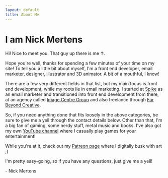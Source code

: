 ```yaml
---
layout: default
title: About Me
---
```


# I am <span class="dark-green font-weight-bold">Nick Mertens</span>

Hi! Nice to meet you. That guy up there is me &uarr;.

Hope you're well, thanks for spending a few minutes of your time on my site! To tell you a little bit about myself, I'm a front end developer, email marketer, designer, illustrator and 3D animator. A bit of a mouthful, I know!

There are a few very different fields in that list, but my main focus is front end development, while my roots lie in email marketing. I started at <a href="http://spikehq.com/" target="_blank">Spike</a> as an email marketer and transitioned into front end development from there, at an agency called <a href="http://www.icg.co.nz/" target="_blank">Image Centre Group</a> and also freelance through <a href="http://farbeyond.co.nz/" target="_blank">Far Beyond Creative</a>.

So, if you need anything done that fits loosely in the above categories, be sure to give me a yell through the contact details below. Other than that, I'm a big fan of gaming, some nerdy stuff, metal music and books. I've also got my own <a href="https://www.youtube.com/channel/UCX6nykQNcP0aSBz11ADdptQ" target="_blank">YouTube channel</a> where I casually play games for your entertainment!

While you're at it, check out my <a href="https://www.patreon.com/nickmertens" target="_blank">Patreon page</a> where I digitally busk with art ;)

I'm pretty easy-going, so if you have any questions, just give me a yell!

<div>
    <p class="fsh align-centre mbn mtn"><i class="icon-emo-coffee"></i></p>
    <p class="cursive align-right fsl">- Nick Mertens</p>
</div>